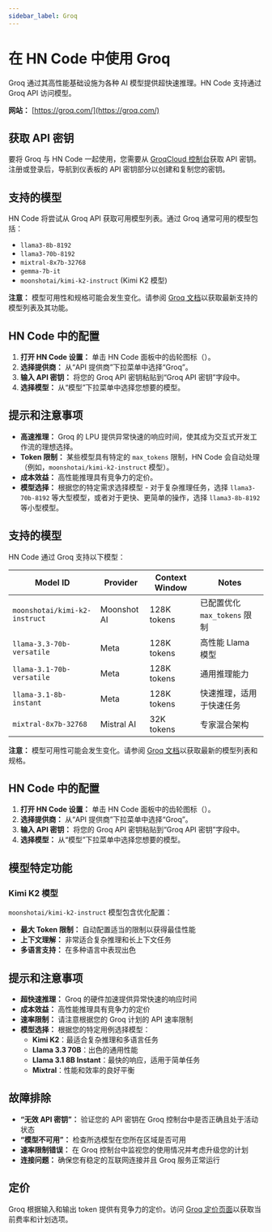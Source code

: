 ```yaml
---
sidebar_label: Groq
---
```


# 在 HN Code 中使用 Groq

Groq 通过其高性能基础设施为各种 AI 模型提供超快速推理。HN Code 支持通过 Groq API 访问模型。

**网站：** [https://groq.com/](https://groq.com/)

## 获取 API 密钥

要将 Groq 与 HN Code 一起使用，您需要从 [GroqCloud 控制台](https://console.groq.com/)获取 API 密钥。注册或登录后，导航到仪表板的 API 密钥部分以创建和复制您的密钥。

## 支持的模型

HN Code 将尝试从 Groq API 获取可用模型列表。通过 Groq 通常可用的模型包括：

- `llama3-8b-8192`
- `llama3-70b-8192`
- `mixtral-8x7b-32768`
- `gemma-7b-it`
- `moonshotai/kimi-k2-instruct` (Kimi K2 模型)

**注意：** 模型可用性和规格可能会发生变化。请参阅 [Groq 文档](https://console.groq.com/docs/models)以获取最新支持的模型列表及其功能。

## HN Code 中的配置

1.  **打开 HN Code 设置：** 单击 HN Code 面板中的齿轮图标（<Codicon name="gear" />）。
2.  **选择提供商：** 从“API 提供商”下拉菜单中选择“Groq”。
3.  **输入 API 密钥：** 将您的 Groq API 密钥粘贴到“Groq API 密钥”字段中。
4.  **选择模型：** 从“模型”下拉菜单中选择您想要的模型。

## 提示和注意事项

- **高速推理：** Groq 的 LPU 提供异常快速的响应时间，使其成为交互式开发工作流的理想选择。
- **Token 限制：** 某些模型具有特定的 `max_tokens` 限制，HN Code 会自动处理（例如，`moonshotai/kimi-k2-instruct` 模型）。
- **成本效益：** 高性能推理具有竞争力的定价。
- **模型选择：** 根据您的特定需求选择模型 - 对于复杂推理任务，选择 `llama3-70b-8192` 等大型模型，或者对于更快、更简单的操作，选择 `llama3-8b-8192` 等小型模型。

## 支持的模型

HN Code 通过 Groq 支持以下模型：

| Model ID                      | Provider    | Context Window | Notes                        |
| ----------------------------- | ----------- | -------------- | ---------------------------- |
| `moonshotai/kimi-k2-instruct` | Moonshot AI | 128K tokens    | 已配置优化 `max_tokens` 限制 |
| `llama-3.3-70b-versatile`     | Meta        | 128K tokens    | 高性能 Llama 模型            |
| `llama-3.1-70b-versatile`     | Meta        | 128K tokens    | 通用推理能力                 |
| `llama-3.1-8b-instant`        | Meta        | 128K tokens    | 快速推理，适用于快速任务     |
| `mixtral-8x7b-32768`          | Mistral AI  | 32K tokens     | 专家混合架构                 |

**注意：** 模型可用性可能会发生变化。请参阅 [Groq 文档](https://console.groq.com/docs/models)以获取最新的模型列表和规格。

## HN Code 中的配置

1.  **打开 HN Code 设置：** 单击 HN Code 面板中的齿轮图标（<Codicon name="gear" />）。
2.  **选择提供商：** 从“API 提供商”下拉菜单中选择“Groq”。
3.  **输入 API 密钥：** 将您的 Groq API 密钥粘贴到“Groq API 密钥”字段中。
4.  **选择模型：** 从“模型”下拉菜单中选择您想要的模型。

## 模型特定功能

### Kimi K2 模型

`moonshotai/kimi-k2-instruct` 模型包含优化配置：

- **最大 Token 限制：** 自动配置适当的限制以获得最佳性能
- **上下文理解：** 非常适合复杂推理和长上下文任务
- **多语言支持：** 在多种语言中表现出色

## 提示和注意事项

- **超快速推理：** Groq 的硬件加速提供异常快速的响应时间
- **成本效益：** 高性能推理具有竞争力的定价
- **速率限制：** 请注意根据您的 Groq 计划的 API 速率限制
- **模型选择：** 根据您的特定用例选择模型：
    - **Kimi K2**：最适合复杂推理和多语言任务
    - **Llama 3.3 70B**：出色的通用性能
    - **Llama 3.1 8B Instant**：最快的响应，适用于简单任务
    - **Mixtral**：性能和效率的良好平衡

## 故障排除

- **“无效 API 密钥”：** 验证您的 API 密钥在 Groq 控制台中是否正确且处于活动状态
- **“模型不可用”：** 检查所选模型在您所在区域是否可用
- **速率限制错误：** 在 Groq 控制台中监视您的使用情况并考虑升级您的计划
- **连接问题：** 确保您有稳定的互联网连接并且 Groq 服务正常运行

## 定价

Groq 根据输入和输出 token 提供有竞争力的定价。访问 [Groq 定价页面](https://groq.com/pricing/)以获取当前费率和计划选项。
